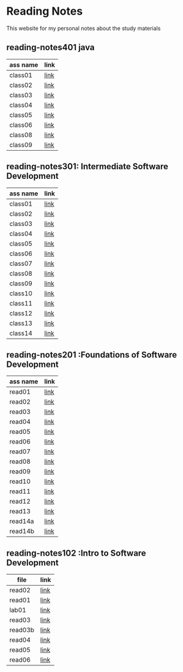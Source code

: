 # Reading Notes

This website for my personal notes about the study materials

## reading-notes401 java

|  ass name |  link |  
----------  | ------|
|  class01     |[link](class01)       |
|  class02     |[link](class02)       |
|  class03     |[link](class03)       |
|  class04     |[link](class04)       |
|  class05     |[link](class05)       |
|  class06     |[link](class06)       |\
|  class08     |[link](class08)       |
|  class09     |[link](class09)       |

## reading-notes301:  Intermediate Software Development

|  ass name |  link |  
----------  | ------|
|  class01     |[link](class01)      |
|  class02     |   [link](class02)    |
|  class03    |   [link](class03 )    |
|  class04     | [link](class04)      |
|  class05     | [link](class05)      |
|  class06     | [link](class06)      |
|  class07     | [link](class07)      |
|  class08     | [link](class08)      |
|  class09     | [link](class09)      |
|  class10     | [link](class10)      |
|  class11     | [link](class11)      |
|  class12     | [link](class12)      |
|  class13     | [link](class13)      |
|  class14     | [link](class14)      |

## reading-notes201 :Foundations of Software Development

|  ass name |  link |  
----------  | ------|
|  read01     |[link](read01)       |
|  read02     |   [link](read02)    |
|  read03   |   [link](read03)    |
|  read04     | [link](read04)      |
|  read05     |  [link](read05)     |
|  read06     | [link](read06)      |
|  read07     | [link](read07)      |
|  read08     |  [link](read08)     |
|  read09     |   [link](read09)    |
|  read10     |   [link](read10)     |
|  read11     |    [link](read11)    |
|  read12     |[link](read12)       |
|  read13     | [link](read13)      |
|  read14a     |  [link](read14a)     |
|  read14b     | [link](read14b)        |

## reading-notes102 :Intro to Software Development

| file    | link|
| ----------- | ----------- |
|read02    |[link](read02.md)      |
| read01   | [link](read01.md)      |
| lab01   | [link](lab01.md)
| read03   | [link](read03.md)     |
| read03b  | [link](read03b.md)   |  
| read04   | [link](read04.md)     |
| read05   | [link](read05.md)     |
| read06   | [link](read06.md)     |
